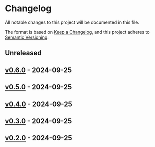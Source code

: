# Changelog

All notable changes to this project will be documented in this file.

The format is based on [Keep a Changelog](https://keepachangelog.com/en/1.0.0/),
and this project adheres to [Semantic Versioning](https://semver.org/spec/v2.0.0.html).

## Unreleased

## [v0.6.0](https://github.com/MarkMcCann487/NoiseMD/releases/tag/v0.6.0) - 2024-09-25

## [v0.5.0](https://github.com/MarkMcCann487/NoiseMD/releases/tag/v0.5.0) - 2024-09-25

## [v0.4.0](https://github.com/MarkMcCann487/NoiseMD/releases/tag/v0.4.0) - 2024-09-25

## [v0.3.0](https://github.com/MarkMcCann487/NoiseMD/releases/tag/v0.3.0) - 2024-09-25

## [v0.2.0](https://github.com/MarkMcCann487/NoiseMD/releases/tag/v0.2.0) - 2024-09-25

